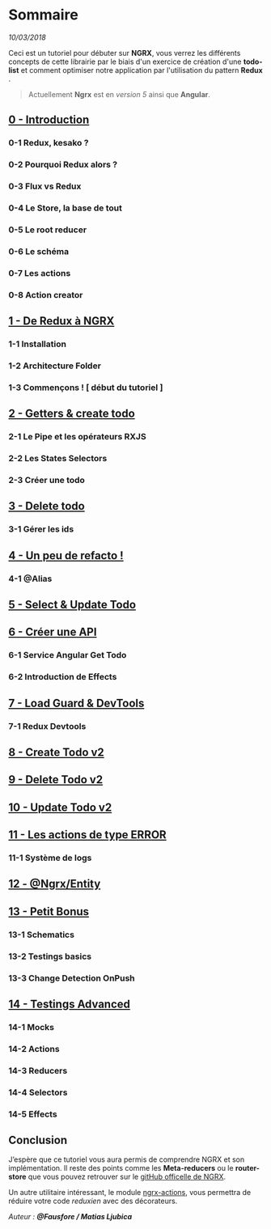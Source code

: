 # Sommaire
*10/03/2018*

Ceci est un tutoriel pour débuter sur **NGRX**, vous verrez les différents concepts de cette librairie par le biais d'un exercice de création d'une **todo-list** et comment optimiser notre application par l'utilisation du pattern **Redux** .

>Actuellement **Ngrx** est en *version 5* ainsi que **Angular**.

## [0 - Introduction](https://github.com/fausfore/ngrx-guide/blob/master/documentations/introduction.md)
### 0-1 Redux, kesako ?
### 0-2 Pourquoi Redux alors ?
### 0-3 Flux vs Redux
### 0-4 Le Store, la base de tout
### 0-5  Le root reducer
### 0-6 Le schéma
### 0-7 Les actions
### 0-8  Action creator

## [1 - De Redux à NGRX](https://github.com/fausfore/ngrx-guide/blob/master/documentations/step-1.md)
### 1-1 Installation
### 1-2 Architecture Folder
### 1-3 Commençons ! [ début du tutoriel ]

## [2 - Getters & create todo](https://github.com/fausfore/ngrx-guide/blob/master/documentations/step-2.md)
### 2-1 Le Pipe et les opérateurs RXJS
### 2-2 Les States Selectors
### 2-3 Créer une todo

## [3 - Delete todo](https://github.com/fausfore/ngrx-guide/blob/master/documentations/step-3.md)
### 3-1 Gérer les ids

## [4 - Un peu de refacto !](https://github.com/fausfore/ngrx-guide/blob/master/documentations/step-4.md)
### 4-1 @Alias

## [5 - Select & Update Todo](https://github.com/fausfore/ngrx-guide/blob/master/documentations/step-5.md)

## [6 - Créer une API](https://github.com/fausfore/ngrx-guide/blob/master/documentations/step-6.md)
### 6-1 Service Angular Get Todo
### 6-2 Introduction de Effects

## [7 - Load Guard & DevTools](https://github.com/fausfore/ngrx-guide/blob/master/documentations/step-7.md)
### 7-1 Redux Devtools

## [8 - Create Todo v2](https://github.com/fausfore/ngrx-guide/blob/master/documentations/step-8.md)

## [9 - Delete Todo v2](https://github.com/fausfore/ngrx-guide/blob/master/documentations/step-9.md)

## [10 - Update Todo v2](https://github.com/fausfore/ngrx-guide/blob/master/documentations/step-10.md)

## [11 - Les actions de type ERROR](https://github.com/fausfore/ngrx-guide/blob/master/documentations/step-11.md)
### 11-1 Système de logs

## [12 - @Ngrx/Entity](https://github.com/fausfore/ngrx-guide/blob/master/documentations/step-12.md)

## [13 - Petit Bonus](https://github.com/fausfore/ngrx-guide/blob/master/documentations/step-13.md)
### 13-1 Schematics
### 13-2 Testings basics
### 13-3 Change Detection OnPush

## [14 - Testings Advanced](https://github.com/fausfore/ngrx-guide/blob/master/documentations/step-14.md)
### 14-1 Mocks
### 14-2 Actions
### 14-3 Reducers
### 14-4 Selectors
### 14-5 Effects

## Conclusion 

J’espère que ce tutoriel vous aura permis de comprendre NGRX et son implémentation.
Il reste des points comme les **Meta-reducers** ou le **router-store** que vous pouvez retrouver sur le [gitHub officelle de NGRX](https://github.com/ngrx/platform).

Un autre utilitaire intéressant, le module [ngrx-actions](https://github.com/amcdnl/ngrx-actions), vous permettra de réduire votre code *reduxien* avec des décorateurs.


*Auteur : **@Fausfore / Matias Ljubica***

<!--stackedit_data:
eyJoaXN0b3J5IjpbNjc4ODg1ODAxLDE4MjA3MzExMTAsMTU2Nz
MzMTY0Ml19
-->